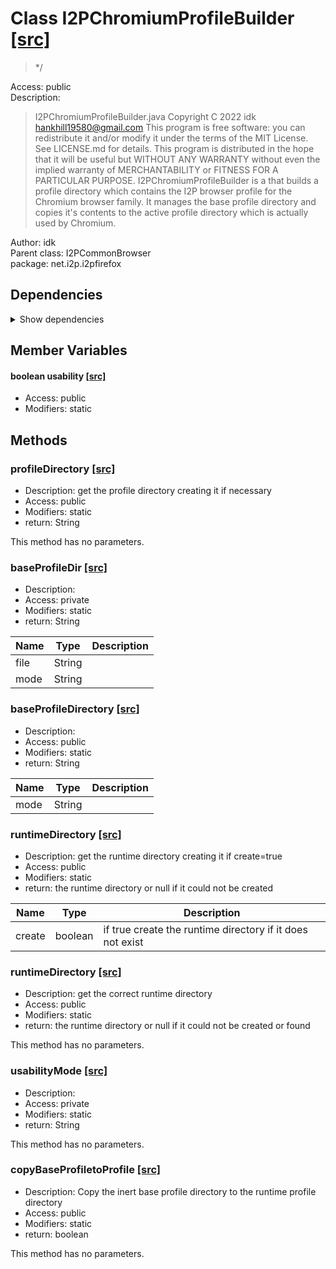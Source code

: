 # Class I2PChromiumProfileBuilder [[src]](src/java/net/i2p/i2pfirefox/I2PChromiumProfileBuilder.java)  

 > */  

Access: public  
Description:  
 > I2PChromiumProfileBuilder.java Copyright C 2022 idk <hankhill19580@gmail.com> This program is free software: you can redistribute it and/or modify it under the terms of the MIT License. See LICENSE.md for details. This program is distributed in the hope that it will be useful but WITHOUT ANY WARRANTY without even the implied warranty of MERCHANTABILITY or FITNESS FOR A PARTICULAR PURPOSE. I2PChromiumProfileBuilder is a that builds a profile directory which contains the I2P browser profile for the Chromium browser family. It manages the base profile directory and copies it's contents to the active profile directory which is actually used by Chromium.  

Author: idk   
Parent class: I2PCommonBrowser  
package: net.i2p.i2pfirefox  

## Dependencies

<details>  
  <summary>  
    Show dependencies  
  </summary>  
  <ul>  
<li>java.io.File</li>
  </ul>  
</details>  

## Member Variables

#### boolean usability [[src]](src/java/net/i2p/i2pfirefox/I2PChromiumProfileBuilder.java#L)

 >   

+ Access: public  
+ Modifiers: static 

## Methods

### profileDirectory [[src]](src/java/net/i2p/i2pfirefox/I2PChromiumProfileBuilder.java#L31)

+ Description: get the profile directory creating it if necessary   
+ Access: public  
+ Modifiers: static 
+ return: String  

This method has no parameters.  


### baseProfileDir [[src]](src/java/net/i2p/i2pfirefox/I2PChromiumProfileBuilder.java#L35)

+ Description:   
+ Access: private  
+ Modifiers: static 
+ return: String  

| Name | Type | Description |  
| ----- | ----- | ----- |  
| file | String |  |  
| mode | String |  |  


### baseProfileDirectory [[src]](src/java/net/i2p/i2pfirefox/I2PChromiumProfileBuilder.java#L59)

+ Description:   
+ Access: public  
+ Modifiers: static 
+ return: String  

| Name | Type | Description |  
| ----- | ----- | ----- |  
| mode | String |  |  


### runtimeDirectory [[src]](src/java/net/i2p/i2pfirefox/I2PChromiumProfileBuilder.java#L83)

+ Description: get the runtime directory creating it if create=true   
+ Access: public  
+ Modifiers: static 
+ return: the runtime directory or null if it could not be created   

| Name | Type | Description |  
| ----- | ----- | ----- |  
| create | boolean | if true create the runtime directory if it does not exist  |  


### runtimeDirectory [[src]](src/java/net/i2p/i2pfirefox/I2PChromiumProfileBuilder.java#L94)

+ Description: get the correct runtime directory   
+ Access: public  
+ Modifiers: static 
+ return: the runtime directory or null if it could not be created or found   

This method has no parameters.  


### usabilityMode [[src]](src/java/net/i2p/i2pfirefox/I2PChromiumProfileBuilder.java#L109)

+ Description:   
+ Access: private  
+ Modifiers: static 
+ return: String  

This method has no parameters.  


### copyBaseProfiletoProfile [[src]](src/java/net/i2p/i2pfirefox/I2PChromiumProfileBuilder.java#L120)

+ Description: Copy the inert base profile directory to the runtime profile directory   
+ Access: public  
+ Modifiers: static 
+ return: boolean  

This method has no parameters.  



